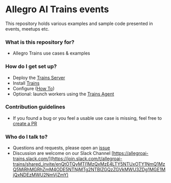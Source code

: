 # Allegro AI Trains events

This repository holds various examples and sample code presented in events, meetups etc.

### What is this repository for?

* Allegro Trains use cases & examples

### How do I get set up?

* Deploy the [Trains Server](https://github.com/allegroai/trains-server)
* Install [Trains](https://github.com/allegroai/trains)
* Configure ([How To](https://allegro.ai/docs/deploying_trains/trains_deploy_overview))
* Optional: launch workers using the [Trains Agent](https://github.com/allegroai/trains-agent)

### Contribution guidelines

* If you found a bug or you feel a usable use case is missing, feel free to [create a PR](https://github.com/allegroai/trains-events/pulls)

### Who do I talk to?

* Questions and requests, please open an [issue](https://github.com/allegroai/trains-events/issues)
* Discussion are welcome on our Slack Channel [https://allegroai-trains.slack.com/](https://join.slack.com/t/allegroai-trains/shared_invite/enQtOTQyMTI1MzQxMzE4LTY5NTUxOTY1NmQ1MzQ5MjRhMGRhZmM4ODE5NTNjMTg2NTBlZGQzZGVkMWU3ZDg1MGE1MjQxNDEzMWU2NmVjZmY)